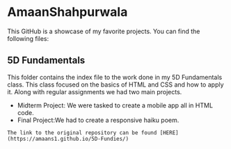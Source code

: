 # AmaanShahpurwala
This GitHub is a showcase of my favorite projects. You can find the following files:

## 5D Fundamentals
This folder contains the index file to the work done in my 5D Fundamentals class. This class focused on the basics of HTML and CSS and how to apply it. Along with regular assignments we had two main projects. 
* Midterm Project: We were tasked to create a mobile app all in HTML code. 
* Final Project:We had to create a responsive haiku poem.

```
The link to the original repository can be found [HERE](https://amaans1.github.io/5D-Fundies/)
```


